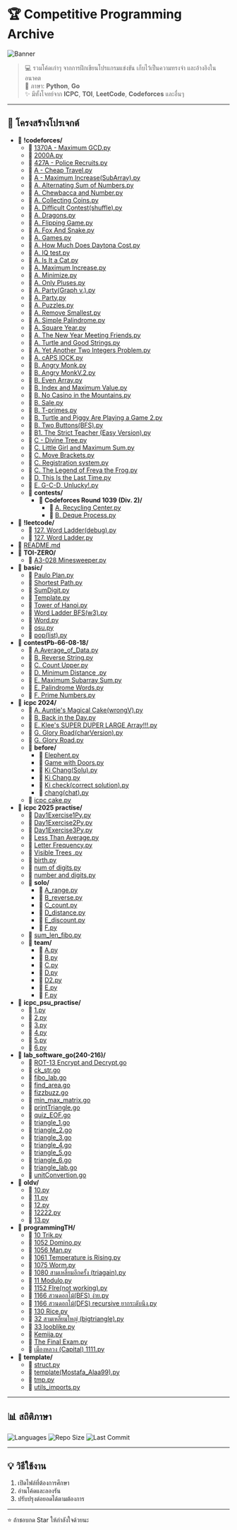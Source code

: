 # 🏆 Competitive Programming Archive

![Banner](https://via.placeholder.com/900x200/4B8BBE/FFFFFF?text=Competitive+Programming+Repo)

> 💻 รวมโค้ดเก่าๆ จากการฝึกเขียนโปรแกรมแข่งขัน เก็บไว้เป็นความทรงจำ และอ้างอิงในอนาคต  
> 📅 ภาษา: **Python**, **Go**  
> ✨ มีทั้งโจทย์จาก **ICPC**, **TOI**, **LeetCode**, **Codeforces** และอื่นๆ

---

## 📂 โครงสร้างโปรเจกต์
- 📁 **!codeforces/**
  - 📄 [1370A - Maximum GCD.py](%21codeforces/1370A%20-%20Maximum%20GCD.py)
  - 📄 [2000A.py](%21codeforces/2000A.py)
  - 📄 [427A - Police Recruits.py](%21codeforces/427A%20-%20Police%20Recruits.py)
  - 📄 [A - Cheap Travel.py](%21codeforces/A%20-%20Cheap%20Travel.py)
  - 📄 [A - Maximum Increase(SubArray).py](%21codeforces/A%20-%20Maximum%20Increase%28SubArray%29.py)
  - 📄 [A. Alternating Sum of Numbers.py](%21codeforces/A.%20Alternating%20Sum%20of%20Numbers.py)
  - 📄 [A. Chewbaсca and Number.py](%21codeforces/A.%20Chewba%D1%81ca%20and%20Number.py)
  - 📄 [A. Collecting Coins.py](%21codeforces/A.%20Collecting%20Coins.py)
  - 📄 [A. Difficult Contest(shuffle).py](%21codeforces/A.%20Difficult%20Contest%28shuffle%29.py)
  - 📄 [A. Dragons.py](%21codeforces/A.%20Dragons.py)
  - 📄 [A. Flipping Game.py](%21codeforces/A.%20Flipping%20Game.py)
  - 📄 [A. Fox And Snake.py](%21codeforces/A.%20Fox%20And%20Snake.py)
  - 📄 [A. Games.py](%21codeforces/A.%20Games.py)
  - 📄 [A. How Much Does Daytona Cost.py](%21codeforces/A.%20How%20Much%20Does%20Daytona%20Cost.py)
  - 📄 [A. IQ test.py](%21codeforces/A.%20IQ%20test.py)
  - 📄 [A. Is It a Cat.py](%21codeforces/A.%20Is%20It%20a%20Cat.py)
  - 📄 [A. Maximum Increase.py](%21codeforces/A.%20Maximum%20Increase.py)
  - 📄 [A. Minimize.py](%21codeforces/A.%20Minimize.py)
  - 📄 [A. Only Pluses.py](%21codeforces/A.%20Only%20Pluses.py)
  - 📄 [A. Party(Graph v.).py](%21codeforces/A.%20Party%28Graph%20v.%29.py)
  - 📄 [A. Party.py](%21codeforces/A.%20Party.py)
  - 📄 [A. Puzzles.py](%21codeforces/A.%20Puzzles.py)
  - 📄 [A. Remove Smallest.py](%21codeforces/A.%20Remove%20Smallest.py)
  - 📄 [A. Simple Palindrome.py](%21codeforces/A.%20Simple%20Palindrome.py)
  - 📄 [A. Square Year.py](%21codeforces/A.%20Square%20Year.py)
  - 📄 [A. The New Year Meeting Friends.py](%21codeforces/A.%20The%20New%20Year%20Meeting%20Friends.py)
  - 📄 [A. Turtle and Good Strings.py](%21codeforces/A.%20Turtle%20and%20Good%20Strings.py)
  - 📄 [A. Yet Another Two Integers Problem.py](%21codeforces/A.%20Yet%20Another%20Two%20Integers%20Problem.py)
  - 📄 [A. cAPS lOCK.py](%21codeforces/A.%20cAPS%20lOCK.py)
  - 📄 [B. Angry Monk.py](%21codeforces/B.%20Angry%20Monk.py)
  - 📄 [B. Angry MonkV.2.py](%21codeforces/B.%20Angry%20MonkV.2.py)
  - 📄 [B. Even Array.py](%21codeforces/B.%20Even%20Array.py)
  - 📄 [B. Index and Maximum Value.py](%21codeforces/B.%20Index%20and%20Maximum%20Value.py)
  - 📄 [B. No Casino in the Mountains.py](%21codeforces/B.%20No%20Casino%20in%20the%20Mountains.py)
  - 📄 [B. Sale.py](%21codeforces/B.%20Sale.py)
  - 📄 [B. T-primes.py](%21codeforces/B.%20T-primes.py)
  - 📄 [B. Turtle and Piggy Are Playing a Game 2.py](%21codeforces/B.%20Turtle%20and%20Piggy%20Are%20Playing%20a%20Game%202.py)
  - 📄 [B. Two Buttons(BFS).py](%21codeforces/B.%20Two%20Buttons%28BFS%29.py)
  - 📄 [B1. The Strict Teacher (Easy Version).py](%21codeforces/B1.%20The%20Strict%20Teacher%20%28Easy%20Version%29.py)
  - 📄 [C - Divine Tree.py](%21codeforces/C%20-%20Divine%20Tree.py)
  - 📄 [C. Little Girl and Maximum Sum.py](%21codeforces/C.%20Little%20Girl%20and%20Maximum%20Sum.py)
  - 📄 [C. Move Brackets.py](%21codeforces/C.%20Move%20Brackets.py)
  - 📄 [C. Registration system.py](%21codeforces/C.%20Registration%20system.py)
  - 📄 [C. The Legend of Freya the Frog.py](%21codeforces/C.%20The%20Legend%20of%20Freya%20the%20Frog.py)
  - 📄 [D. This Is the Last Time.py](%21codeforces/D.%20This%20Is%20the%20Last%20Time.py)
  - 📄 [E. G-C-D, Unlucky!.py](%21codeforces/E.%20G-C-D%2C%20Unlucky%21.py)
  - 📁 **contests/**
    - 📁 **Codeforces Round 1039 (Div. 2)/**
      - 📄 [A. Recycling Center.py](%21codeforces/contests/Codeforces%20Round%201039%20%28Div.%202%29/A.%20Recycling%20Center.py)
      - 📄 [B. Deque Process.py](%21codeforces/contests/Codeforces%20Round%201039%20%28Div.%202%29/B.%20Deque%20Process.py)
- 📁 **!leetcode/**
  - 📄 [127. Word Ladder(debug).py](%21leetcode/127.%20Word%20Ladder%28debug%29.py)
  - 📄 [127. Word Ladder.py](%21leetcode/127.%20Word%20Ladder.py)
- 📄 [README.md](README.md)
- 📁 **TOI-ZERO/**
  - 📄 [A3-028 Minesweeper.py](TOI-ZERO/A3-028%20Minesweeper.py)
- 📁 **basic/**
  - 📄 [Paulo Plan.py](basic/Paulo%20Plan.py)
  - 📄 [Shortest Path.py](basic/Shortest%20Path.py)
  - 📄 [SumDigit.py](basic/SumDigit.py)
  - 📄 [Template.py](basic/Template.py)
  - 📄 [Tower of Hanoi.py](basic/Tower%20of%20Hanoi.py)
  - 📄 [Word Ladder BFS(w3).py](basic/Word%20Ladder%20BFS%28w3%29.py)
  - 📄 [Word.py](basic/Word.py)
  - 📄 [osu.py](basic/osu.py)
  - 📄 [pop(list).py](basic/pop%28list%29.py)
- 📁 **contestPb-66-08-18/**
  - 📄 [A.Average_of_Data.py](contestPb-66-08-18/A.Average_of_Data.py)
  - 📄 [B. Reverse String.py](contestPb-66-08-18/B.%20Reverse%20String.py)
  - 📄 [C. Count Upper.py](contestPb-66-08-18/C.%20Count%20Upper.py)
  - 📄 [D. Minimum Distance .py](contestPb-66-08-18/D.%20Minimum%20Distance%20.py)
  - 📄 [E. Maximum Subarray Sum.py](contestPb-66-08-18/E.%20Maximum%20Subarray%20Sum.py)
  - 📄 [E. Palindrome Words.py](contestPb-66-08-18/E.%20Palindrome%20Words.py)
  - 📄 [F. Prime Numbers.py](contestPb-66-08-18/F.%20Prime%20Numbers.py)
- 📁 **icpc 2024/**
  - 📄 [A. Auntie's Magical Cake(wrongV).py](icpc%202024/A.%20Auntie%27s%20Magical%20Cake%28wrongV%29.py)
  - 📄 [B. Back in the Day.py](icpc%202024/B.%20Back%20in%20the%20Day.py)
  - 📄 [E. Klee's SUPER DUPER LARGE Array!!!.py](icpc%202024/E.%20Klee%27s%20SUPER%20DUPER%20LARGE%20Array%21%21%21.py)
  - 📄 [G. Glory Road(charVersion).py](icpc%202024/G.%20Glory%20Road%28charVersion%29.py)
  - 📄 [G. Glory Road.py](icpc%202024/G.%20Glory%20Road.py)
  - 📁 **before/**
    - 📄 [Elephent.py](icpc%202024/before/Elephent.py)
    - 📄 [Game with Doors.py](icpc%202024/before/Game%20with%20Doors.py)
    - 📄 [Ki Chang(Solu).py](icpc%202024/before/Ki%20Chang%28Solu%29.py)
    - 📄 [Ki Chang.py](icpc%202024/before/Ki%20Chang.py)
    - 📄 [Ki check(correct solution).py](icpc%202024/before/Ki%20check%28correct%20solution%29.py)
    - 📄 [chang(chat).py](icpc%202024/before/chang%28chat%29.py)
  - 📄 [icpc cake.py](icpc%202024/icpc%20cake.py)
- 📁 **icpc 2025 practise/**
  - 📄 [Day1Exercise1Py.py](icpc%202025%20practise/Day1Exercise1Py.py)
  - 📄 [Day1Exercise2Py.py](icpc%202025%20practise/Day1Exercise2Py.py)
  - 📄 [Day1Exercise3Py.py](icpc%202025%20practise/Day1Exercise3Py.py)
  - 📄 [Less Than Average.py](icpc%202025%20practise/Less%20Than%20Average.py)
  - 📄 [Letter Frequency.py](icpc%202025%20practise/Letter%20Frequency.py)
  - 📄 [Visible Trees .py](icpc%202025%20practise/Visible%20Trees%20.py)
  - 📄 [birth.py](icpc%202025%20practise/birth.py)
  - 📄 [num of digits.py](icpc%202025%20practise/num%20of%20digits.py)
  - 📄 [number and digits.py](icpc%202025%20practise/number%20and%20digits.py)
  - 📁 **solo/**
    - 📄 [A_range.py](icpc%202025%20practise/solo/A_range.py)
    - 📄 [B_reverse.py](icpc%202025%20practise/solo/B_reverse.py)
    - 📄 [C_count.py](icpc%202025%20practise/solo/C_count.py)
    - 📄 [D_distance.py](icpc%202025%20practise/solo/D_distance.py)
    - 📄 [E_discount.py](icpc%202025%20practise/solo/E_discount.py)
    - 📄 [F.py](icpc%202025%20practise/solo/F.py)
  - 📄 [sum_len_fibo.py](icpc%202025%20practise/sum_len_fibo.py)
  - 📁 **team/**
    - 📄 [A.py](icpc%202025%20practise/team/A.py)
    - 📄 [B.py](icpc%202025%20practise/team/B.py)
    - 📄 [C.py](icpc%202025%20practise/team/C.py)
    - 📄 [D.py](icpc%202025%20practise/team/D.py)
    - 📄 [D2.py](icpc%202025%20practise/team/D2.py)
    - 📄 [E.py](icpc%202025%20practise/team/E.py)
    - 📄 [F.py](icpc%202025%20practise/team/F.py)
- 📁 **icpc_psu_practise/**
  - 📄 [1.py](icpc_psu_practise/1.py)
  - 📄 [2.py](icpc_psu_practise/2.py)
  - 📄 [3.py](icpc_psu_practise/3.py)
  - 📄 [4.py](icpc_psu_practise/4.py)
  - 📄 [5.py](icpc_psu_practise/5.py)
  - 📄 [6.py](icpc_psu_practise/6.py)
- 📁 **lab_software_go(240-216)/**
  - 📄 [ROT-13 Encrypt and Decrypt.go](lab_software_go%28240-216%29/ROT-13%20Encrypt%20and%20Decrypt.go)
  - 📄 [ck_str.go](lab_software_go%28240-216%29/ck_str.go)
  - 📄 [fibo_lab.go](lab_software_go%28240-216%29/fibo_lab.go)
  - 📄 [find_area.go](lab_software_go%28240-216%29/find_area.go)
  - 📄 [fizzbuzz.go](lab_software_go%28240-216%29/fizzbuzz.go)
  - 📄 [min_max_matrix.go](lab_software_go%28240-216%29/min_max_matrix.go)
  - 📄 [printTriangle.go](lab_software_go%28240-216%29/printTriangle.go)
  - 📄 [quiz_EOF.go](lab_software_go%28240-216%29/quiz_EOF.go)
  - 📄 [triangle_1.go](lab_software_go%28240-216%29/triangle_1.go)
  - 📄 [triangle_2.go](lab_software_go%28240-216%29/triangle_2.go)
  - 📄 [triangle_3.go](lab_software_go%28240-216%29/triangle_3.go)
  - 📄 [triangle_4.go](lab_software_go%28240-216%29/triangle_4.go)
  - 📄 [triangle_5.go](lab_software_go%28240-216%29/triangle_5.go)
  - 📄 [triangle_6.go](lab_software_go%28240-216%29/triangle_6.go)
  - 📄 [triangle_lab.go](lab_software_go%28240-216%29/triangle_lab.go)
  - 📄 [unitConvertion.go](lab_software_go%28240-216%29/unitConvertion.go)
- 📁 **oldv/**
  - 📄 [10.py](oldv/10.py)
  - 📄 [11.py](oldv/11.py)
  - 📄 [12.py](oldv/12.py)
  - 📄 [12222.py](oldv/12222.py)
  - 📄 [13.py](oldv/13.py)
- 📁 **programmingTH/**
  - 📄 [10 Trik.py](programmingTH/10%20Trik.py)
  - 📄 [1052 Domino.py](programmingTH/1052%20Domino.py)
  - 📄 [1056 Man.py](programmingTH/1056%20Man.py)
  - 📄 [1061 Temperature is Rising.py](programmingTH/1061%20Temperature%20is%20Rising.py)
  - 📄 [1075 Worm.py](programmingTH/1075%20Worm.py)
  - 📄 [1080 สามเหลี่ยมอีกครั้ง (triagain).py](programmingTH/1080%20%E0%B8%AA%E0%B8%B2%E0%B8%A1%E0%B9%80%E0%B8%AB%E0%B8%A5%E0%B8%B5%E0%B9%88%E0%B8%A2%E0%B8%A1%E0%B8%AD%E0%B8%B5%E0%B8%81%E0%B8%84%E0%B8%A3%E0%B8%B1%E0%B9%89%E0%B8%87%20%28triagain%29.py)
  - 📄 [11 Modulo.py](programmingTH/11%20Modulo.py)
  - 📄 [1152 FIre(not working).py](programmingTH/1152%20FIre%28not%20working%29.py)
  - 📄 [1166 สวนดอกไม้(BFS) ง่าย.py](programmingTH/1166%20%E0%B8%AA%E0%B8%A7%E0%B8%99%E0%B8%94%E0%B8%AD%E0%B8%81%E0%B9%84%E0%B8%A1%E0%B9%89%28BFS%29%20%E0%B8%87%E0%B9%88%E0%B8%B2%E0%B8%A2.py)
  - 📄 [1166 สวนดอกไม้(DFS) recursive ยากระดับนึง.py](programmingTH/1166%20%E0%B8%AA%E0%B8%A7%E0%B8%99%E0%B8%94%E0%B8%AD%E0%B8%81%E0%B9%84%E0%B8%A1%E0%B9%89%28DFS%29%20recursive%20%E0%B8%A2%E0%B8%B2%E0%B8%81%E0%B8%A3%E0%B8%B0%E0%B8%94%E0%B8%B1%E0%B8%9A%E0%B8%99%E0%B8%B6%E0%B8%87.py)
  - 📄 [130 Rice.py](programmingTH/130%20Rice.py)
  - 📄 [32 สามเหลี่ยมใหญ่ (bigtriangle).py](programmingTH/32%20%E0%B8%AA%E0%B8%B2%E0%B8%A1%E0%B9%80%E0%B8%AB%E0%B8%A5%E0%B8%B5%E0%B9%88%E0%B8%A2%E0%B8%A1%E0%B9%83%E0%B8%AB%E0%B8%8D%E0%B9%88%20%28bigtriangle%29.py)
  - 📄 [33 looblike.py](programmingTH/33%20looblike.py)
  - 📄 [Kemija.py](programmingTH/Kemija.py)
  - 📄 [The Final Exam.py](programmingTH/The%20Final%20Exam.py)
  - 📄 [เมืองหลวง (Capital)  1111.py](programmingTH/%E0%B9%80%E0%B8%A1%E0%B8%B7%E0%B8%AD%E0%B8%87%E0%B8%AB%E0%B8%A5%E0%B8%A7%E0%B8%87%20%28Capital%29%20%201111.py)
- 📁 **template/**
  - 📄 [struct.py](template/struct.py)
  - 📄 [template(Mostafa_Alaa99).py](template/template%28Mostafa_Alaa99%29.py)
  - 📄 [tmp.py](template/tmp.py)
  - 📄 [utils_imports.py](template/utils_imports.py)

---

## 📊 สถิติภาษา
![Languages](https://img.shields.io/github/languages/top/USERNAME/REPO?style=for-the-badge)
![Repo Size](https://img.shields.io/github/repo-size/USERNAME/REPO?color=green&style=for-the-badge)
![Last Commit](https://img.shields.io/github/last-commit/USERNAME/REPO?style=for-the-badge)

---

## 💡 วิธีใช้งาน
1. เปิดไฟล์ที่ต้องการศึกษา
2. อ่านโค้ดและลองรัน
3. ปรับปรุงต่อยอดได้ตามต้องการ

---

⭐ ถ้าชอบกด Star ให้กำลังใจด้วยนะ
